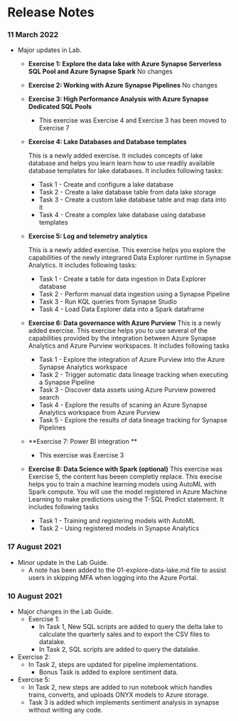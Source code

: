 # Release Notes

### 11 March 2022

* Major updates in Lab.
  * **Exercise 1: Explore the data lake with Azure Synapse Serverless SQL Pool and Azure Synapse Spark**  No changes
  * **Exercise 2: Working with Azure Synapse Pipelines**   No changes
  * **Exercise 3: High Performance Analysis with Azure Synapse Dedicated SQL Pools** 
    - This exercise was Exercise 4 and Exercise 3 has been moved to Exercise 7
  * **Exercise 4: Lake Databases and Database templates**    
    
    This is a newly added exercise. It includes concepts of lake database and helps you learn learn how to use readily available database templates for lake databases.
   It includes following tasks:
     - Task 1 - Create and configure a lake database
     - Task 2 - Create a lake database table from data lake storage
     - Task 3 - Create a custom lake database table and map data into it
     - Task 4 - Create a complex lake database using database templates
  * **Exercise 5: Log and telemetry analytics**

    This is a newly added exercise. This exercise helps you explore the capabilities of the newly integrared Data Explorer runtime in Synapse Analytics.
    It includes following tasks:
     - Task 1 - Create a table for data ingestion in Data Explorer database
     - Task 2 - Perform manual data ingestion using a Synapse Pipeline
     - Task 3 - Run KQL queries from Synapse Studio
     - Task 4 - Load Data Explorer data into a Spark dataframe
  * **Exercise 6: Data governance with Azure Purview** 
    This is a newly added exercise.  This exercise helps you to use several of the capabilities provided by the integration between Azure Synapse Analytics and Azure Purview   workspaces.
    It includes following tasks
     - Task 1 - Explore the integration of Azure Purview into the Azure Synapse Analytics workspace
     - Task 2 - Trigger automatic data lineage tracking when executing a Synapse Pipeline
     - Task 3 - Discover data assets using Azure Purview powered search
     - Task 4 - Explore the results of scaning an Azure Synapse Analytics workspace from Azure Purview
     - Task 5 - Explore the results of data lineage tracking for Synapse Pipelines

  * **Exercise 7: Power BI integration **
    - This exercise was Exercise 3
  

  * **Exercise 8: Data Science with Spark (optional)**
      This exercise was Exercise 5, the content has beeen completly replace.  This  execise helps you to train a machine learning models using AutoML with Spark compute. You will use the model registered in Azure Machine Learning to make predictions using the T-SQL Predict statement.
     It includes following tasks
      - Task 1 - Training and registering models with AutoML
      - Task 2 - Using registered models in Synapse Analytics

### 17 August 2021
 - Minor update in the Lab Guide.
   - A note has been added to the 01-explore-data-lake.md file to assist users in skipping MFA when logging into the Azure Portal.

### 10 August 2021
 * Major changes in the Lab Guide.
   * Exercise 1:
	 - In Task 1, New SQL scripts are added to query the delta lake to calculate the quarterly sales and to export the CSV files to datalake.
	 - In Task 2, SQL scripts are added to query the datalake.
* Exercise 2:
   - In Task 2, steps are updated for pipeline implementations.
     - Bonus Task is added to explore sentiment data.
* Exercise 5:
   - In Task 2, new steps are added to run notebook which handles trains, converts, and uploads ONYX models to Azure storage.
   - Task 3 is added which implements sentiment analysis in synapse without writing any code.
